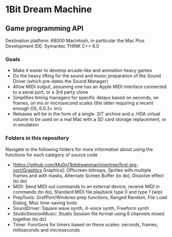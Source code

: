 # 1Bit Dream Machine

## Game programming API 

Destination platform: 68000 Macintosh, in particular the Mac Plus 
Development IDE: Symantec THINK C++ 6.0

### Goals

* Make it easier to develop arcade-like and animation heavy games
* Do the heavy lifting for the sound and music preparation of the Sound Driver (which pre-dates the Sound Manager)
* Allow MIDI output, assuming one has an Apple MIDI interface connected to a serial port, or a 3rd party clone
* Simplifies timing managers for specific delays based on seconds, on frames, on ms or microsecond scales (the latter requiring a recent enough OS, 6.0.3+ iirc)
* Releases will be in the form of a single .SIT archive and a .HDA virtual volume to be used on a real Mac with a SD card storage replacement, or in emulation

### Folders in this repository 
Navigate to the following folders for more information about using the functions for each category of source code 

* [https://github.com/Mu0n/1bitdreammachine/tree/first-big-sort/Graphics Graphics]:  Offscreen bitmaps, Sprites with multiple frames and with masks, Alternate Screen Buffer (to do), Dissolve effect (to do) 
* MIDI: Send MIDI out commands to an external device, receive MIDI in commands (to do), Standard MIDI file playback type 0 and type 1 (wip) 
* PrepTools: GrafPort/Windows prep functions, Ranged Random, File Load Dialog, Misc time-saving tools 
* SoundDriver: Square wave synth, 4-voice synth, Freeform synth
* StudioSessionMusic: Studio Session file format using 6 channels mixed together (to do)
* Timer: Functions for timers based on these scales: seconds, frames, milliseconds and microseconds
